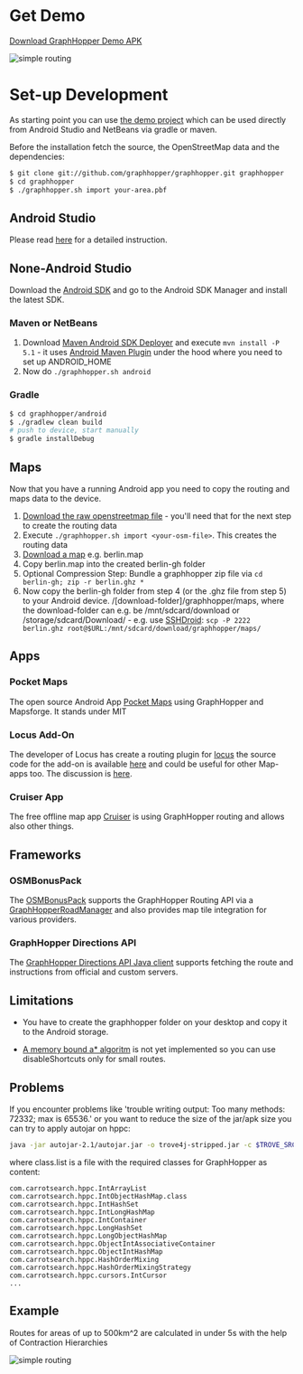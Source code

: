 # Get Demo

[Download GraphHopper Demo APK](http://graphhopper.com/#community)

![simple routing](https://graphhopper.com/blog/wp-content/uploads/2016/10/android-demo-screenshot-2.png)

# Set-up Development

As starting point you can use [the demo project](https://github.com/graphhopper/graphhopper/tree/master/android) 
which can be used directly from Android Studio and NetBeans via gradle or maven.

Before the installation fetch the source, the OpenStreetMap data and the dependencies:

```bash
$ git clone git://github.com/graphhopper/graphhopper.git graphhopper
$ cd graphhopper
$ ./graphhopper.sh import your-area.pbf
```

## Android Studio

Please read [here](./android-studio-setup.md) for a detailed instruction.

## None-Android Studio

Download the [Android SDK](http://developer.android.com/sdk/installing/index.html?pkg=tools) and go to the Android SDK Manager and install the latest SDK.

### Maven or NetBeans
 1. Download [Maven Android SDK Deployer](https://github.com/simpligility/maven-android-sdk-deployer) and execute `mvn install -P 5.1` - it uses [Android Maven Plugin](http://simpligility.github.io/android-maven-plugin/) under the hood where you need to set up ANDROID_HOME
 2. Now do `./graphhopper.sh android`

### Gradle

```bash
$ cd graphhopper/android
$ ./gradlew clean build
# push to device, start manually
$ gradle installDebug
```

## Maps

Now that you have a running Android app you need to copy the routing and maps data to the device. 

 1. [Download the raw openstreetmap file](http://download.geofabrik.de/openstreetmap/) - you'll need that for the next step to create the routing data
 2. Execute `./graphhopper.sh import <your-osm-file>`. This creates the routing data
 3. [Download a map](http://download.mapsforge.org/maps/) e.g. berlin.map
 4. Copy berlin.map into the created berlin-gh folder
 5. Optional Compression Step: Bundle a graphhopper zip file via `cd berlin-gh; zip -r berlin.ghz *`
 6. Now copy the berlin-gh folder from step 4 (or the .ghz file from step 5) to your Android device. /[download-folder]/graphhopper/maps, where the download-folder can e.g. be /mnt/sdcard/download or /storage/sdcard/Download/ - e.g. use [SSHDroid](https://play.google.com/store/apps/details?id=berserker.android.apps.sshdroid): `scp -P 2222 berlin.ghz root@$URL:/mnt/sdcard/download/graphhopper/maps/`

## Apps

### Pocket Maps

The open source Android App [Pocket Maps](https://github.com/junjunguo/PocketMaps) using GraphHopper and Mapsforge. It stands under MIT

### Locus Add-On

The developer of Locus has create a routing plugin for [locus](http://www.locusmap.eu/) the source code for the add-on is available [here](https://bitbucket.org/asamm/locus-map-add-on-graphhopper) and could be useful for other Map-apps too. The discussion is [here](http://forum.locusmap.eu/index.php?topic=4036.0).

### Cruiser App

The free offline map app [Cruiser](http://wiki.openstreetmap.org/wiki/Cruiser) is using GraphHopper routing and allows also other things.

## Frameworks

### OSMBonusPack

The [OSMBonusPack](https://github.com/MKergall/osmbonuspack) supports the GraphHopper Routing API via a [GraphHopperRoadManager](https://github.com/MKergall/osmbonuspack/wiki/WhichRoutingService) and also provides map tile integration for various providers.

### GraphHopper Directions API

The [GraphHopper Directions API Java client](https://github.com/graphhopper/directions-api-java-client/blob/master/README.md) supports fetching the route and instructions from official and custom servers.

## Limitations

 * You have to create the graphhopper folder on your desktop and copy it to the Android storage.

 * [A memory bound a* algoritm](http://en.wikipedia.org/wiki/SMA*) is not yet implemented so you can use disableShortcuts only for small routes.

## Problems

If you encounter problems like 'trouble writing output: Too many methods: 72332; max is 65536.' or you 
want to reduce the size of the jar/apk size you can try to apply autojar on hppc:

```bash
java -jar autojar-2.1/autojar.jar -o trove4j-stripped.jar -c $TROVE_SRC/target/classes @class.list
```

where class.list is a file with the required classes for GraphHopper as content:

```text
com.carrotsearch.hppc.IntArrayList
com.carrotsearch.hppc.IntObjectHashMap.class
com.carrotsearch.hppc.IntHashSet
com.carrotsearch.hppc.IntLongHashMap
com.carrotsearch.hppc.IntContainer
com.carrotsearch.hppc.LongHashSet
com.carrotsearch.hppc.LongObjectHashMap
com.carrotsearch.hppc.ObjectIntAssociativeContainer
com.carrotsearch.hppc.ObjectIntHashMap
com.carrotsearch.hppc.HashOrderMixing
com.carrotsearch.hppc.HashOrderMixingStrategy
com.carrotsearch.hppc.cursors.IntCursor
...
```


## Example

Routes for areas of up to 500km^2 are calculated in under 5s with the help of Contraction Hierarchies

![simple routing](http://karussell.files.wordpress.com/2012/09/graphhopper-android.png)
